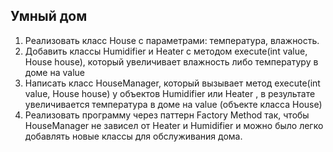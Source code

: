 ## Умный дом

1) Реализовать класс House с параметрами: температура, влажность.
2) Добавить классы Humidifier и Heater с методом execute(int value, House house), который увеличивает влажность либо температуру в доме на value
2) Написать класс HouseManager, который вызывает метод execute(int value, House house) у объектов Humidifier или  Heater , в результате увеличивается температура в доме на value (объекте класса House)
4) Реализовать программу через паттерн Factory Method так, чтобы HouseManager не зависел от Heater и Humidifier
   и можно было легко добавлять новые классы для обслуживания дома.